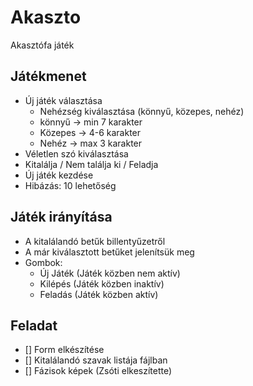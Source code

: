 # Akaszto
Akasztófa játék

## Játékmenet
- Új játék választása
  - Nehézség kiválasztása (könnyű, közepes, nehéz)
  - könnyű -> min 7 karakter
  - Közepes -> 4-6 karakter
  - Nehéz -> max 3 karakter
- Véletlen szó kiválasztása 
- Kitalálja / Nem találja ki / Feladja
- Új játék kezdése
- Hibázás: 10 lehetőség

## Játék irányítása
- A kitalálandó betűk billentyűzetről
- A már kiválasztott betűket jelenítsük meg
- Gombok:
  - Új Játék (Játék közben nem aktív)
  - Kilépés (Játék közben inaktív)
  - Feladás (Játék közben aktív)
## Feladat
- [] Form elkészítése
- [] Kitalálandó szavak listája fájlban
- [] Fázisok képek (Zsóti elkeszítette)